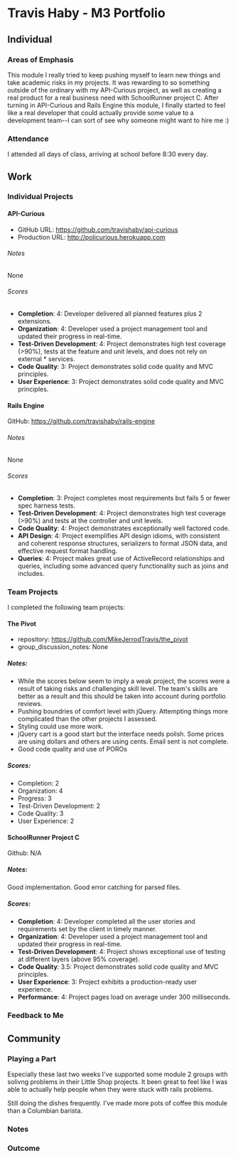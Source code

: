 # Travis Haby - M3 Portfolio

## Individual

### Areas of Emphasis

This module I really tried to keep pushing myself to learn new things and take academic risks in my projects. It was rewarding to so something outside of the ordinary with my API-Curious project, as well as creating a real product for a real business need with SchoolRunner project C. After turning in API-Curious and Rails Engine this module, I finally started to feel like a real developer that could actually provide some value to a development team--I can sort of see why someone might want to hire me :)

### Attendance

I attended all days of class, arriving at school before 8:30 every day.

## Work

### Individual Projects

#### API-Curious

* GitHub URL: https://github.com/travishaby/api-curious
* Production URL: http://policurious.herokuapp.com

###### Notes

None

###### Scores

* **Completion**: 4: Developer delivered all planned features plus 2 extensions.
* **Organization**: 4: Developer used a project management tool and updated their progress in real-time.
* **Test-Driven Development**: 4: Project demonstrates high test coverage (>90%), tests at the feature and unit levels, and does not rely on external * services.
* **Code Quality**: 3: Project demonstrates solid code quality and MVC principles.
* **User Experience**: 3: Project demonstrates solid code quality and MVC principles.

#### Rails Engine

GitHub: https://github.com/travishaby/rails-engine

###### Notes

None

###### Scores

* **Completion**: 3: Project completes most requirements but fails 5 or fewer spec harness tests.
* **Test-Driven Development**: 4: Project demonstrates high test coverage (>90%) and tests at the controller and unit levels.
* **Code Quality**: 4: Project demonstrates exceptionally well factored code.
* **API Design**: 4: Project exemplifies API design idioms, with consistent and coherent response structures, serializers to format JSON data, and effective request format handling.
* **Queries**: 4: Project makes great use of ActiveRecord relationships and queries, including some advanced query functionality such as joins and includes.

### Team Projects

I completed the following team projects:

#### The Pivot

  * repository: https://github.com/MikeJerrodTravis/the_pivot
  * group_discussion_notes: None

##### Notes:

* While the scores below seem to imply a weak project, the scores were a result of taking risks and challenging skill level. The team's skills are better as a result and this should be taken into account during portfolio reviews.
* Pushing boundries of comfort level with jQuery. Attempting things more complicated than the other projects I assessed.
* Styling could use more work.
* jQuery cart is a good start but the interface needs polish. Some prices are using dollars and others are using cents. Email sent is not complete.
* Good code quality and use of POROs

##### Scores:

* Completion: 2
* Organization: 4
* Progress: 3
* Test-Driven Development: 2
* Code Quality: 3
* User Experience: 2

#### SchoolRunner Project C

Github: N/A <br>

##### Notes: 

Good implementation. Good error catching for parsed files.

##### Scores: 

* **Completion**: 4: Developer completed all the user stories and requirements set by the client in timely manner.
* **Organization**: 4: Developer used a project management tool and updated their progress in real-time.
* **Test-Driven Development**: 4: Project shows exceptional use of testing at different layers (above 95% coverage).
* **Code Quality**: 3.5: Project demonstrates solid code quality and MVC principles.
* **User Experience**: 3: Project exhibits a production-ready user experience.
* **Performance**: 4: Project pages load on average under 300 milliseconds.
  
### Feedback to Me

## Community

### Playing a Part

Especially these last two weeks I've supported some module 2 groups with solivng problems in their Little Shop projects. It been great to feel like I was able to actually help people when they were stuck with rails problems.

Still doing the dishes frequently. I've made more pots of coffee this module than a Columbian barista. 

### Notes

### Outcome
